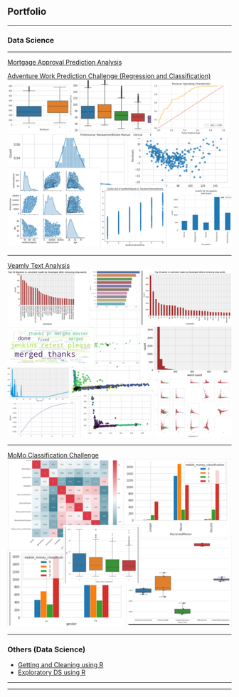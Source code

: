 ## Portfolio

---

### Data Science 
---
[Mortgage Approval Prediction Analysis](https://github.com/emilearthur/Mortagage_Approval_Prediction)

[Adventure Work Prediction Challenge (Regression and Classification)](https://github.com/emilearthur/Adventure_work_prediction_challenge)
<img src="images/collage1.jpg?raw=true"/>

---
[Veamly Text Analysis](https://github.com/emilearthur/Veamly)
<img src="images/collage3.jpg?raw=true"/>

---
[MoMo Classification Challenge](https://github.com/emilearthur/MoMo_challege_zindi)
<img src="images/collage2.jpg?raw=true"/>

---

### Others (Data Science)

- [Getting and Cleaning using R](https://github.com/emilearthur/Getting-and-Cleaning-Data-Course-Project)
- [Exploratory DS using R](https://github.com/emilearthur/ExData_Plotting1)

---




---
<!-- Remove above link if you don't want to attibute -->
